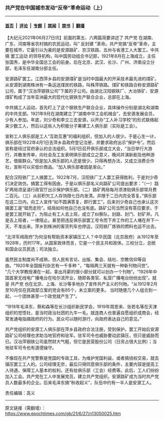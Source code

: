### 共产党在中国城市发动“反帝”革命运动（上）

---

#### [首页](../../../..?n13050025) &nbsp;|&nbsp; [评论](../../../../../epoch-comment?n13050025) &nbsp;|&nbsp; [专题](../../../../../epoch-special?n13050025) &nbsp;|&nbsp; [禁闻](../../../../../epoch-news?n13050025) &nbsp;|&nbsp; [禁书](../../../../../books?n13050025) &nbsp;|&nbsp; [翻墙](https://github.com/gfw-breaker/nogfw/blob/master/README.md?n13050025)


<div class="post_content" id="artbody" itemprop="articleBody">
 <!-- article content begin -->
 <p>
  【大纪元2021年06月27日讯】前面的第五、六两篇简要讲述了
  <ok href="https://www.epochtimes.com/gb/tag/%E5%85%B1%E4%BA%A7%E5%85%9A.html">
   共产党
  </ok>
  在湖南、广东、河南等省农村搞的农民运动，叫“
  <ok href="https://www.epochtimes.com/gb/tag/%E5%8F%8D%E5%B0%81%E5%BB%BA.html">
   反封建
  </ok>
  ”革命。共产党搞“反帝”革命，主要在城市，它最引以为豪的是安源路矿、京汉铁路、五卅与省港工人大罢工。中共搞
  <ok href="https://www.epochtimes.com/gb/tag/%E7%BD%A2%E5%B7%A5%E8%BF%90%E5%8A%A8.html">
   罢工运动
  </ok>
  的领导机构，叫中国劳动组合书记部，1921年8月在上海成立，主任张国焘，是中华全国总工会的前身。后在北京、武汉、长沙、广州、济南设立分部，毛泽东任湖南分部主任。
 </p>
 <p>
  安源路矿罢工。江西萍乡县的安源煤矿是当时中国最大的开采技术最先进的煤矿。从安源到湖南株洲有一条运送煤炭的铁路，叫株萍铁路。煤矿和铁路合称安源路矿公司，属于“汉冶萍钢铁公司”下属的子公司。由湖北汉阳钢铁厂、大冶铁矿、安源煤矿构成了当年亚洲最大的现代化钢铁生产联合企业，总部在上海。
 </p>
 <p>
  中共搞工人运动，首先盯上了这个钢铁生产联合企业，具体操作分别是湖北和湖南的中共支部。1921年9月在湖南建立了“湖南中华工会机械会”，去安源发展会员，少有人参加。年底，刘少奇和李立三去安源，以开办“工人补习学校”的形式联络起来少数工人，然后以这些人为积极分子筹建工人俱乐部（实际是工会）。
 </p>
 <p>
  宣称工人俱乐部是工人“互助互惠”的福利组织，但加入的人很少。于是心生一计，俱乐部在1922年4月1日去萍乡县政府登记注册，并要求政府出示“保护令”。然后宣称是经过官府承认的合法组织。5月1日召开俱乐部成立大会，“当日举行大游行，并散发传单，向社会及工友表明俱乐部成立之意义，晚间并演新剧及他种游艺，借娱群众。”但是加入俱乐部的人还是很少。只得再想办法，又成立消费合作社，宣称可以买低价商品。“加入俱乐部者因是渐众。”
 </p>
 <p>
  配合汉阳铁厂工人搞罢工。1922年7月，汉阳铁厂工人罢工获得胜利，于是刘少奇们决定效仿。搞罢工得有因由，于是以俱乐部名义向路矿公司提出要求：“（一）路矿两局须呈请行政官厅出示保护俱乐部。（二）路矿两局每月须津贴俱乐部常月费二百元。（三）从前积欠工人存饷限七日内发清。并限于二日内完全答复。”俱乐部在这二日内，向工人宣传“如不圆满答复，即行罢工”。后来刘少奇自己也承认这次搞罢工是“铤而走险”。结局如何他自己也没有底。路矿公司当然没有答应要求，于是罢工就开始了。为阻止有工人去上班，成立了纠察队，封路、封门、封矿井。凡是去上班者，一律阻止。甚至把违反俱乐部罢工号令而下井工作的工人堵在井下一天，不准出来。萍乡到株洲的客货列车也停运，汉阳铁厂炼铁的燃料也运不出去。
 </p>
 <p>
  “北洋军阀政府”为何没有帮助资本家镇压工人？中华民国（北京政府）从1912年至1928年，历时17年。从国家政体而言，它是一个民主共和政体。三权分立，总统和国会议员民选；司法独立。
 </p>
 <p>
  虽然民主制度尚不成熟，但人民有言论、出版、集会、结社、宗教信仰等自由。“1920年全国报刊杂志有一千多种 ”，“每隔两三天就有一种新刊物问世”。 “几个大学教授凑在一起，拿出月薪的很小部分就可以创办一个刊物”。“1926年中国首家无线电广播电台在哈尔滨开业，随即各类官、私营广播电台纷纷出现”。就是
  <ok href="https://www.epochtimes.com/gb/tag/%E5%85%B1%E4%BA%A7%E5%85%9A.html">
   共产党
  </ok>
  也在北京、上海、长沙等多地办了宣传共产主义的刊物。“从1912年2月至10月仅在民政部立案的党会有85个，未立案的更多。 当时随便几个人组合到一起，一个团体甚至一个政党就产生了”。
 </p>
 <p>
  “1918年毛泽东、蔡和森等在长沙组织新民学会，1919年周恩来、张若名等在天津组织的觉悟社，是当时政治社团的九牛一毛。就连商人也普遍自愿组织成商会，经常发通电指摘政府的行为。民众可以随时游行，向政府表达自己的意见。”
 </p>
 <p>
  共产党组织的安源工人俱乐部在萍乡县政府合法注册，受到保护。罢工开始后安源路矿公司经理也求助当地官府和驻军。驻军司令也威胁要动武镇压，但只是威胁而已。汉冶萍钢铁公司虽然财大气粗，但它是民营股份公司（日资占很大比例）；当地驻军司令也有道德操守。
 </p>
 <p>
  不像现在共产党警察是党国的专政工具，为维护党国利益，或者搞钱权交易，就去镇压罢工工人的。公司经理无奈，最后只得同意俱乐部的条件，主要内容是提高工人待遇，保障工人基本的权利。还有给俱乐部（工会）经费等。此后，工人们纷纷加入工会。共产党在工人中发展党员，建立共产党组织。安源路矿成为当时共产党员人数最多的企业。后来毛泽东搞“秋收起义”，队伍中约有一半人是安源工人。
 </p>
 <p>
  责任编辑：高义
 </p>
 <!-- article content end -->
 <div id="below_article_ad">
 </div>
</div>


---

原文链接（需翻墙）：https://www.epochtimes.com/gb/21/6/27/n13050025.htm